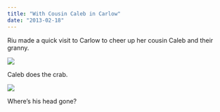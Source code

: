 ```yaml
---
title: "With Cousin Caleb in Carlow"
date: "2013-02-18"
---
```


Riu made a quick visit to Carlow to cheer up her cousin Caleb and their granny.

![](images/tumblr_inline_mifi2hNxfQ1qz4rgp.jpg)

Caleb does the crab.

![](images/tumblr_inline_mifi3lMdzo1qz4rgp.jpg)

Where’s his head gone?
